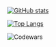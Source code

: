 [![GitHub stats](https://github-readme-stats.vercel.app/api?username=rodinopps&theme=holi)](https://github.com/rodinopps/github-readme-stats)
  
[![Top Langs](https://github-readme-stats.vercel.app/api/top-langs/?username=rodinopps&layout=compact&theme=holi)](https://github.com/rodinopps/github-readme-stats)


  


![Codewars](https://www.codewars.com/users/rodinopps/badges/large)
